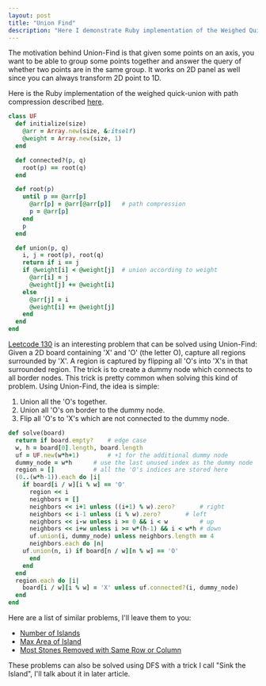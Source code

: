 ```yaml
---
layout: post
title: "Union Find"
description: "Here I demonstrate Ruby implementation of the Weighed Quick-Union find data structure and solve some leecode problems with it."
---
```


The motivation behind Union-Find is that given some points on an axis, you want to be able to group some points together and answer the query of whether two points are in the same group. It works on 2D panel as well since you can always transform 2D point to 1D.

Here is the Ruby implementation of the weighed quick-union with path compression described [here](https://www.coursera.org/learn/algorithms-part1/lecture/ZgecU/quick-union).

```ruby
class UF
  def initialize(size)
    @arr = Array.new(size, &:itself)
    @weight = Array.new(size, 1)
  end

  def connected?(p, q)
    root(p) == root(q)
  end

  def root(p)
    until p == @arr[p]
      @arr[p] = @arr[@arr[p]]	# path compression
      p = @arr[p]
    end
    p
  end

  def union(p, q)
    i, j = root(p), root(q)
    return if i == j
    if @weight[i] < @weight[j]	# union according to weight
      @arr[i] = j
      @weight[j] += @weight[i]
    else
      @arr[j] = i
      @weight[i] += @weight[j]
    end
  end
end
```

[Leetcode 130](https://leetcode.com/problems/surrounded-regions/description) is an interesting problem that can be solved using Union-Find: Given a 2D board containing 'X' and 'O' (the letter O), capture all regions surrounded by 'X'. A region is captured by flipping all 'O's into 'X's in that surrounded region. The trick is to create a dummy node which connects to all border nodes. This trick is pretty common when solving this kind of problem. Using Union-Find, the idea is simple:

1. Union all the 'O's together.
2. Union all 'O's on border to the dummy node.
3. Flip all 'O's to 'X's which are not connected to the dummy node.

```ruby
def solve(board)
  return if board.empty?	# edge case
  w, h = board[0].length, board.length
  uf = UF.new(w*h+1)		# +1 for the additional dummy node
  dummy_node = w*h		# use the last unused index as the dummy node
  region = []			# all the 'O's indices are stored here
  (0..(w*h-1)).each do |i|
    if board[i / w][i % w] == 'O'
      region << i
      neighbors = []
      neighbors << i+1 unless ((i+1) % w).zero?       # right
      neighbors << i-1 unless (i % w).zero?	      # left
      neighbors << i-w unless i >= 0 && i < w	      # up
      neighbors << i+w unless i >= w*(h-1) && i < w*h # down
      uf.union(i, dummy_node) unless neighbors.length == 4
      neighbors.each do |n|
	uf.union(n, i) if board[n / w][n % w] == 'O'
      end
    end
  end
  region.each do |i|
    board[i / w][i % w] = 'X' unless uf.connected?(i, dummy_node)
  end
end
```

Here are a list of similar problems, I'll leave them to you:

- [Number of Islands](https://leetcode.com/problems/number-of-islands/description)
- [Max Area of Island](https://leetcode.com/problems/max-area-of-island/description)
- [Most Stones Removed with Same Row or Column](https://leetcode.com/problems/most-stones-removed-with-same-row-or-column/description)

These problems can also be solved using DFS with a trick I call "Sink the Island", I'll talk about it in later article.